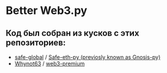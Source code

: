 # Better Web3.py

## Код был собран из кусков с этих репозиториев:
- [safe-global](https://github.com/safe-global) / [Safe-eth-py (previosly known as Gnosis-py)](https://github.com/safe-global/safe-eth-py)
- [Whynot63](https://github.com/Whynot63) / [web3-premium](https://github.com/Whynot63/web3-premium)
